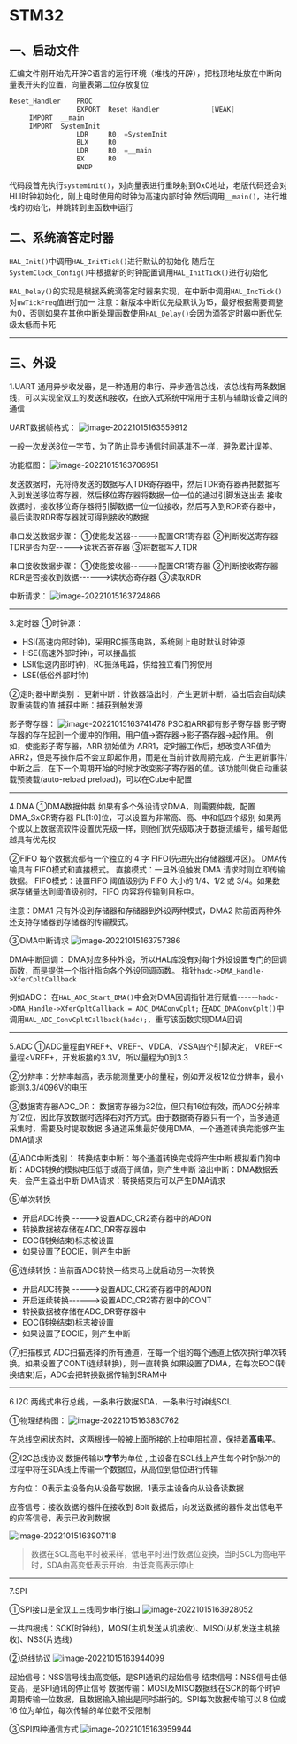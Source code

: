 # STM32


一、启动文件
---

汇编文件刚开始先开辟C语言的运行环境（堆栈的开辟），把栈顶地址放在中断向量表开头的位置，向量表第二位存放复位
```c
Reset_Handler    PROC
                 EXPORT  Reset_Handler             [WEAK]
     IMPORT  __main
     IMPORT  SystemInit
                 LDR     R0, =SystemInit
                 BLX     R0
                 LDR     R0, =__main
                 BX      R0
                 ENDP
```
代码段首先执行`systeminit()`，对向量表进行重映射到0x0地址，老版代码还会对HLI时钟初始化，刚上电时使用的时钟为高速内部时钟
然后调用`__main()`，进行堆栈的初始化，并跳转到主函数中运行

二、系统滴答定时器
---

`HAL_Init()`中调用`HAL_InitTick()`进行默认的初始化
随后在`SystemClock_Config()`中根据新的时钟配置调用`HAL_InitTick()`进行初始化

`HAL_Delay()`的实现是根据系统滴答定时器来实现，在中断中调用`HAL_IncTick()`对`uwTickFreq`值进行加一
注意：新版本中断优先级默认为15，最好根据需要调整为0，否则如果在其他中断处理函数使用`HAL_Delay()`会因为滴答定时器中断优先级太低而卡死

----------

三、外设
---
1.UART
通用异步收发器，是一种通用的串行、异步通信总线，该总线有两条数据线，可以实现全双工的发送和接收，在嵌入式系统中常用于主机与辅助设备之间的通信

UART数据帧格式：
![image-20221015163559912](../.asset/STM32/image-20221015163559912.png)

一般一次发送8位一字节，为了防止异步通信时间基准不一样，避免累计误差。

功能框图：
![image-20221015163706951](../.asset/STM32/image-20221015163706951.png)

发送数据时，先将待发送的数据写入TDR寄存器中，然后TDR寄存器再把数据写入到发送移位寄存器，然后移位寄存器将数据一位一位的通过引脚发送出去
接收数据时，接收移位寄存器将引脚数据一位一位接收，然后写入到RDR寄存器中，最后读取RDR寄存器就可得到接收的数据


串口发送数据步骤：
①使能发送器----->配置CR1寄存器
②判断发送寄存器TDR是否为空----->读状态寄存器
③将数据写入TDR

串口接收数据步骤：
①使能接收器----->配置CR1寄存器
②判断接收寄存器RDR是否接收到数据------>读状态寄存器
③读取RDR

中断请求：
![image-20221015163724866](../.asset/STM32/image-20221015163724866.png)

----------

3.定时器
①时钟源：

* HSI(高速内部时钟)，采用RC振荡电路，系统刚上电时默认时钟源
* HSE(高速外部时钟)，可以接晶振
* LSI(低速内部时钟)，RC振荡电路，供给独立看门狗使用
* LSE(低俗外部时钟)

②定时器中断类别：
更新中断：计数器溢出时，产生更新中断，溢出后会自动读取重装载的值
捕获中断：捕获到触发源

影子寄存器：
![image-20221015163741478](../.asset/STM32/image-20221015163741478.png)
PSC和ARR都有影子寄存器
影子寄存器的存在起到一个缓冲的作用，用户值->寄存器->影子寄存器->起作用。
例如，使能影子寄存器，ARR 初始值为 ARR1，定时器工作后，想改变ARR值为 ARR2，但是写操作后不会立即起作用，而是在当前计数周期完成，产生更新事件/中断之后，在下一个周期开始的时候才改变影子寄存器的值。该功能叫做自动重装载预装载(auto-reload preload)，可以在Cube中配置


----------

4.DMA
①DMA数据仲裁
如果有多个外设请求DMA，则需要仲裁，配置 DMA_SxCR寄存器 PL[1:0]位，可以设置为非常高、高、中和低四个级别
如果两个或以上数据流软件设置优先级一样，则他们优先级取决于数据流编号，编号越低越具有优先权

②FIFO
每个数据流都有一个独立的 4 字 FIFO(先进先出存储器缓冲区)。 DMA传输具有 FIFO模式和直接模式。
直接模式：一旦外设触发 DMA 请求时则立即传输数据。
FIFO模式：设置FIFO 阈值级别为 FIFO 大小的 1/4、1/2 或 3/4。如果数据存储量达到阈值级别时，FIFO 内容将传输到目标中。

注意：DMA1 只有外设到存储器和存储器到外设两种模式，DMA2 除前面两种外还支持存储器到存储器的传输模式。

③DMA中断请求
![image-20221015163757386](../.asset/STM32/image-20221015163757386.png)



DMA中断回调：
DMA对应多种外设，所以HAL库没有对每个外设设置专门的回调函数，而是提供一个指针指向各个外设回调函数。
指针`hadc->DMA_Handle->XferCpltCallback`



例如ADC：
在`HAL_ADC_Start_DMA()`中会对DMA回调指针进行赋值------`hadc->DMA_Handle->XferCpltCallback = ADC_DMAConvCplt;`
在`ADC_DMAConvCplt()`中调用`HAL_ADC_ConvCpltCallback(hadc);`，重写该函数实现DMA回调


----------

5.ADC
①ADC量程由VREF+、VREF-、VDDA、VSSA四个引脚决定，   VREF-<量程<VREF+，开发板接的3.3V，所以量程为0到3.3

②分辨率：分辨率越高，表示能测量更小的量程，例如开发板12位分辨率，最小能测3.3/4096V的电压

③数据寄存器ADC_DR：
数据寄存器为32位，但只有16位有效，而ADC分辨率为12位，因此存放数据时选择右对齐方式。由于数据寄存器只有一个，当多通道采集时，需要及时提取数据
多通道采集最好使用DMA，一个通道转换完能够产生DMA请求

④ADC中断类别：
转换结束中断：每个通道转换完成将产生中断
模拟看门狗中断：ADC转换的模拟电压低于或高于阈值，则产生中断
溢出中断：DMA数据丢失，会产生溢出中断
DMA请求：转换结束后可以产生DMA请求

⑤单次转换
* 开启ADC转换 ----->设置ADC_CR2寄存器中的ADON
* 转换数据被存储在ADC_DR寄存器中
* EOC(转换结束)标志被设置
* 如果设置了EOCIE，则产生中断

⑥连续转换：当前面ADC转换一结束马上就启动另一次转换
* 开启ADC转换 ----->设置ADC_CR2寄存器中的ADON
* 开启连续转换------>设置ADC_CR2寄存器中的CONT
* 转换数据被存储在ADC_DR寄存器中
* EOC(转换结束)标志被设置
* 如果设置了EOCIE，则产生中断

⑦扫描模式
ADC扫描选择的所有通道，在每一个组的每个通道上依次执行单次转换。如果设置了CONT(连续转换)，则一直转换
如果设置了DMA，在每次EOC(转换结束)后，ADC会把转换数据传输到SRAM中

----------

6.I2C
两线式串行总线，一条串行数据SDA，一条串行时钟线SCL

①物理结构图：
![image-20221015163830762](../.asset/STM32/image-20221015163830762.png)

在总线空闲状态时，这两根线一般被上面所接的上拉电阻拉高，保持着**高电平**。


②I2C总线协议
数据传输以**字节**为单位 , 主设备在SCL线上产生每个时钟脉冲的过程中将在SDA线上传输一个数据位，从高位到低位进行传输

方向位： 0表示主设备向从设备写数据，1表示主设备向从设备读数据

应答信号：接收数据的器件在接收到 8bit 数据后，向发送数据的器件发出低电平的应答信号，表示已收到数据

![image-20221015163907118](../.asset/STM32/image-20221015163907118.png)





> 数据在SCL高电平时被采样，低电平时进行数据位变换，当时SCL为高电平时，SDA由高变低表示开始，由低变高表示停止

----------

7.SPI

①SPI接口是全双工三线同步串行接口
![image-20221015163928052](../.asset/STM32/image-20221015163928052.png)



一共四根线：SCK(时钟线)，MOSI(主机发送从机接收)、MISO(从机发送主机接收)、NSS(片选线)

②总线协议
![image-20221015163944099](../.asset/STM32/image-20221015163944099.png)

起始信号：NSS信号线由高变低，是SPI通讯的起始信号
结束信号：NSS信号由低变高，是SPI通讯的停止信号
数据传输：MOSI及MISO数据线在SCK的每个时钟周期传输一位数据，且数据输入输出是同时进行的。SPI每次数据传输可以 8 位或 16 位为单位，每次传输的单位数不受限制

③SPI四种通信方式
![image-20221015163959944](../.asset/STM32/image-20221015163959944.png)